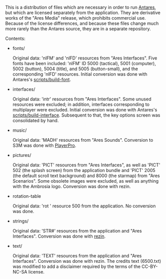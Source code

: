 This is a distribution of files which are necessary in order to run
[Antares][antares], but which are licensed separately from the
application.  They are derivative works of the "Ares Media" release,
which prohibits commercial use.  Because of the license differences, and
because these files change much more rarely than the Antares source,
they are in a separate repository.

Contents:

- fonts/

  Original data: 'nlFM' and 'nlFD' resources from "Ares Interfaces".
  Five fonts have been included: 'nlFM' ID 5000 (tactical), 5001
  (computer), 5002 (button), 5004 (title), and 5005 (button-small), and
  the corresponding 'nlFD' resources.  Initial conversion was done with
  Antares's [scripts/build-font][build-font].

- interfaces/

  Original data: 'intr' resources from "Ares Interfaces".  Some unused
  resources were excluded; in addition, interfaces corresponding to
  multiplayer were excluded.  Initial conversion was done with Antares's
  [scripts/build-interface][build-interface].  Subsequent to that, the
  key options screen was consolidated by hand.

- music/

  Original data: 'MADH' resources from "Ares Sounds".  Conversion to S3M
  was done with [PlayerPro][playerpro].

- pictures/

  Original data: 'PICT' resources from "Ares Interfaces", as well as
  'PICT' 502 (the splash screen) from the application bundle and 'PICT'
  2005 (the default scroll text background) and 8000 (the starmap) from
  "Ares Scenarios".  Some obsolete images were excluded, as well as
  anything with the Ambrosia logo.  Conversion was done with rezin.

- rotation-table

  Original data: 'rot ' resource 500 from the application.  No
  conversion was done.

- strings/

  Original data: 'STR#' resources from the application and "Ares
  Interfaces".  Conversion was done with [rezin][rezin].

- text/

  Original data: 'TEXT' resources from the application and "Ares
  Interfaces".  Conversion was done with rezin.  The credits text
  (6500.txt) was modified to add a disclaimer required by the terms of
  the CC-BY-NC-SA license.

[antares]:          https://github.com/arescentral/antares
[build-font]:       https://github.com/arescentral/antares/blob/develop/scripts/build-font
[build-interface]:  https://github.com/arescentral/antares/blob/develop/scripts/build-interface
[playerpro]:        http://playerpro.sourceforge.net/
[rezin]:            https://github.com/sfiera/rezin
